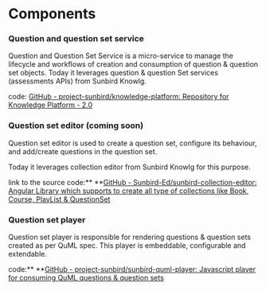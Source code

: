 # Components

### Question and question set service

Question and Question Set Service is a micro-service to manage the lifecycle and workflows of creation and consumption of question & question set objects. Today it leverages question & question Set services (assessments APIs) from Sunbird Knowlg.

code: [GitHub - project-sunbird/knowledge-platform: Repository for Knowledge Platform - 2.0](https://github.com/project-sunbird/knowledge-platform)



### Question set editor (coming soon)

Question set editor is used to create a question set, configure its behaviour, and add/create questions in the question set.

Today it leverages collection editor from Sunbird Knowlg for this purpose.

link to the source code:** **[GitHub - Sunbird-Ed/sunbird-collection-editor: Angular Library which supports to create all type of collections like Book, Course, PlayList & QuestionSet](https://github.com/Sunbird-Ed/sunbird-collection-editor)

### Question set player

Question set player is responsible for rendering questions & question sets created as per QuML spec. This player is embeddable, configurable and extendable.&#x20;

code:** **[GitHub - project-sunbird/sunbird-quml-player: Javascript player for consuming QuML questions & question sets](https://github.com/project-sunbird/sunbird-quml-player)

#### &#x20;<a href="question-set-editor-coming-soon" id="question-set-editor-coming-soon"></a>
